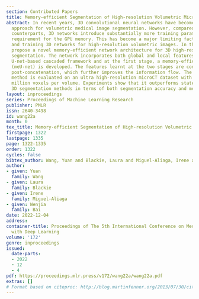 ```yaml
---
section: Contributed Papers
title: Memory-efficient Segmentation of High-resolution Volumetric MicroCT Images
abstract: In recent years, 3D convolutional neural networks have become the dominant
  approach for volumetric medical image segmentation. However, compared to their 2D
  counterparts, 3D networks introduce substantially more training parameters and higher
  requirement for the GPU memory. This has become a major limiting factor for designing
  and training 3D networks for high-resolution volumetric images. In this work, we
  propose a novel memory-efficient network architecture for 3D high-resolution image
  segmentation. The network incorporates both global and local features via a two-stage
  U-net-based cascaded framework and at the first stage, a memory-efficient U-net
  (meU-net) is developed. The features learnt at the two stages are connected via
  post-concatenation, which further improves the information flow. The proposed segmentation
  method is evaluated on an ultra high-resolution microCT dataset with typically 250
  million voxels per volume. Experiments show that it outperforms state-of-the-art
  3D segmentation methods in terms of both segmentation accuracy and memory efficiency.
layout: inproceedings
series: Proceedings of Machine Learning Research
publisher: PMLR
issn: 2640-3498
id: wang22a
month: 0
tex_title: Memory-efficient Segmentation of High-resolution Volumetric MicroCT Images
firstpage: 1322
lastpage: 1335
page: 1322-1335
order: 1322
cycles: false
bibtex_author: Wang, Yuan and Blackie, Laura and Miguel-Aliaga, Irene and Bai, Wenjia
author:
- given: Yuan
  family: Wang
- given: Laura
  family: Blackie
- given: Irene
  family: Miguel-Aliaga
- given: Wenjia
  family: Bai
date: 2022-12-04
address:
container-title: Proceedings of The 5th International Conference on Medical Imaging
  with Deep Learning
volume: '172'
genre: inproceedings
issued:
  date-parts:
  - 2022
  - 12
  - 4
pdf: https://proceedings.mlr.press/v172/wang22a/wang22a.pdf
extras: []
# Format based on citeproc: http://blog.martinfenner.org/2013/07/30/citeproc-yaml-for-bibliographies/
---
```


